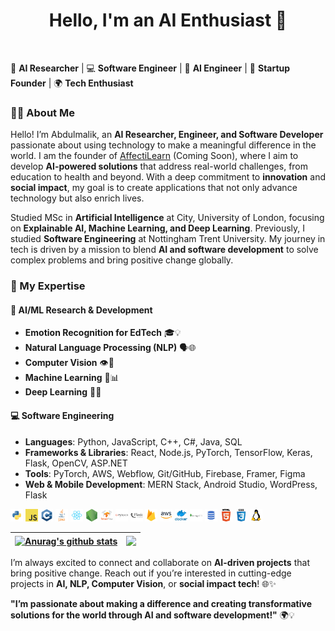 <h1 align="center" color="Red">Hello, I'm an AI Enthusiast 🤖</h1>

<br />

🔹 **AI Researcher** | 💻 **Software Engineer** | 🤖 **AI Engineer** | 🚀 **Startup Founder** | 🌍 **Tech Enthusiast**

### 👨‍💻 About Me

Hello! I’m Abdulmalik, an **AI Researcher, Engineer, and Software Developer** passionate about using technology to make a meaningful difference in the world. I am the founder of [AffectiLearn](https://github.com/AffectiLearn) (Coming Soon), where I aim to develop **AI-powered solutions** that address real-world challenges, from education to health and beyond. With a deep commitment to **innovation** and **social impact**, my goal is to create applications that not only advance technology but also enrich lives.

Studied MSc in **Artificial Intelligence** at City, University of London, focusing on **Explainable AI, Machine Learning, and Deep Learning**. Previously, I studied **Software Engineering** at Nottingham Trent University. My journey in tech is driven by a mission to blend **AI and software development** to solve complex problems and bring positive change globally.

### 🌟 My Expertise

#### 🧠 AI/ML Research & Development
- **Emotion Recognition for EdTech** 🎓💡
- **Natural Language Processing (NLP)** 🗣️🌐
- **Computer Vision** 👁️📸
- **Machine Learning** 🤖📊
- **Deep Learning** 🧠💥

#### 💻 Software Engineering
- **Languages**: Python, JavaScript, C++, C#, Java, SQL
- **Frameworks & Libraries**: React, Node.js, PyTorch, TensorFlow, Keras, Flask, OpenCV, ASP.NET
- **Tools**: PyTorch, AWS, Webflow, Git/GitHub, Firebase, Framer, Figma
- **Web & Mobile Development**: MERN Stack, Android Studio, WordPress, Flask

<code><img height="20" alt="python" src="https://raw.githubusercontent.com/github/explore/master/topics/python/python.png"></code>
<code><img height="20" alt="javascript" src="https://raw.githubusercontent.com/github/explore/master/topics/javascript/javascript.png"></code>
<code><img height="20" alt="c++" src="https://raw.githubusercontent.com/github/explore/master/topics/cpp/cpp.png"></code>
<code><img height="20" alt="java" src="https://raw.githubusercontent.com/github/explore/master/topics/java/java.png"></code>
<code><img height="20" alt="react" src="https://raw.githubusercontent.com/github/explore/master/topics/react/react.png"></code>
<code><img height="20" alt="nodejs" src="https://raw.githubusercontent.com/github/explore/master/topics/nodejs/nodejs.png"></code>
<code><img height="20" alt="tensorflow" src="https://raw.githubusercontent.com/github/explore/master/topics/tensorflow/tensorflow.png"></code>
<code><img height="20" alt="pytorch" src="https://raw.githubusercontent.com/github/explore/master/topics/pytorch/pytorch.png"></code>
<code><img height="20" alt="flask" src="https://raw.githubusercontent.com/github/explore/master/topics/flask/flask.png"></code>
<code><img height="20" alt="firebase" src="https://raw.githubusercontent.com/github/explore/master/topics/firebase/firebase.png"></code>
<code><img height="20" alt="aws" src="https://raw.githubusercontent.com/github/explore/master/topics/aws/aws.png"></code>
<code><img height="20" alt="docker" src="https://raw.githubusercontent.com/github/explore/master/topics/docker/docker.png"></code>
<code><img height="20" alt="mongodb" src="https://raw.githubusercontent.com/github/explore/master/topics/mongodb/mongodb.png"></code>
<code><img height="20" alt="sql" src="https://raw.githubusercontent.com/github/explore/master/topics/sql/sql.png"></code>
<code><img height="20" alt="html5" src="https://raw.githubusercontent.com/github/explore/master/topics/html/html.png"></code>
<code><img height="20" alt="css3" src="https://raw.githubusercontent.com/github/explore/master/topics/css/css.png"></code>
<code><img height="20" alt="linux" src="https://raw.githubusercontent.com/github/explore/master/topics/linux/linux.png"></code> 


| <a href="https://github.com/anuraghazra/github-readme-stats"><img align="center" src="https://github-readme-stats.vercel.app/api?username=Shinkerphy&show_icons=true&include_all_commits=true&theme=buefy&hide_border=true" alt="Anurag's github stats" /></a> | <a href="https://github.com/anuraghazra/github-readme-stats"><img align="center" src="https://github-readme-stats.vercel.app/api/top-langs/?username=Shinkerphy&layout=compact&theme=buefy&hide_border=true" /></a> |
| ------------- | ------------- |

I’m always excited to connect and collaborate on **AI-driven projects** that bring positive change. Reach out if you’re interested in cutting-edge projects in **AI, NLP, Computer Vision**, or **social impact tech**! 🌐✨

**"I’m passionate about making a difference and creating transformative solutions for the world through AI and software development!"** 🌍💡

